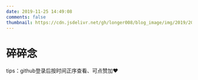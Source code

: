 ```yaml
---
date: 2019-11-25 14:49:08
comments: false
thumbnail: https://cdn.jsdelivr.net/gh/longer008/blog_image/img/2019/20191212124903.png
---
```

<div class = "text-center"><h1>碎碎念</h1></div><div class = "text-tips">

tips：github登录后按时间正序查看、可点赞加❤️</div>
<div id="comment-container1"></div>
<script src="/js/gitalk_self.min.js"></script>
<script>
    var gitalk = new Gitalk({
        clientID: 'e89664e367cd250daa70',
        clientSecret: '5301cd226ff11c2b7f2ab94de72fc93ee5b7ffba',
        id: '666666',
        repo: 'longer008.github.io',
        owner: 'longer008', 
        admin: "longer008",
        createIssueManually: true,
        distractionFreeMode: false
    })
    gitalk.render('comment-container1')
</script>
